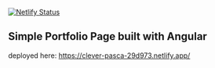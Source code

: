 [![Netlify Status](https://api.netlify.com/api/v1/badges/9dd8a14f-477d-43e1-b64d-a595d9267439/deploy-status)](https://app.netlify.com/sites/clever-pasca-29d973/deploys)

## Simple Portfolio Page built with Angular

deployed here: https://clever-pasca-29d973.netlify.app/

